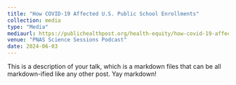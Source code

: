 ```yaml
---
title: "How COVID-19 Affected U.S. Public School Enrollments"
collection: media
type: "Media"
mediaurl: https://publichealthpost.org/health-equity/how-covid-19-affected-u-s-public-school-enrollments/
venue: "PNAS Science Sessions Podcast"
date: 2024-06-03
---
```


This is a description of your talk, which is a markdown files that can be all markdown-ified like any other post. Yay markdown!


